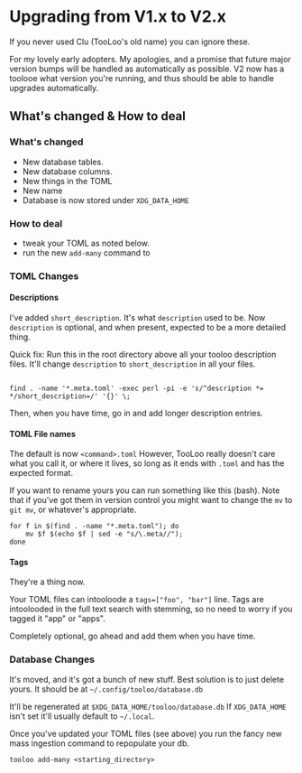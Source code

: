 # Upgrading from V1.x to V2.x

If you never used Clu (TooLoo's old name) you can ignore these.

For my lovely early adopters. My apologies, and a promise that future major version bumps will be handled as automatically as possible. V2 now has a toolooe what version you're running, and thus should be able to handle upgrades automatically.


## What's changed & How to deal
### What's changed
- New database tables. 
- New database columns.
- New things in the TOML
- New name
- Database is now stored under `XDG_DATA_HOME`

### How to deal
- tweak your TOML as noted below. 
- run the new `add-many` command to 

### TOML Changes

#### Descriptions
I've added `short_description`. It's what `description` used to be. Now `description` is optional, and when present, expected to be a more detailed thing.

Quick fix: Run this in the root directory above all your tooloo description files. It'll change `description` to `short_description` in all your files.

```shell

find . -name '*.meta.toml' -exec perl -pi -e 's/^description *= */short_description=/' '{}' \;
```

Then, when you have time, go in and add longer description entries.

#### TOML File names
The default is now `<command>.toml` However, TooLoo really doesn't care what you call it, or where it lives, so long as it ends with `.toml` and has the expected format.

If you want to rename yours you can run something like this (bash). Note that if you've got them in version control 
you might want to change the `mv` to `git mv`, or whatever's appropriate.

```shell
for f in $(find . -name "*.meta.toml"); do 
	mv $f $(echo $f | sed -e "s/\.meta//"); 
done
```


#### Tags
They're a thing now. 

Your TOML files can intooloode a `tags=["foo", "bar"]` line. Tags are intoolooded in the full text search with stemming, so no need to worry if you tagged it "app" or "apps".

Completely optional, go ahead and add them when you have time.

### Database Changes
It's moved, and it's got a bunch of new stuff. Best solution is to just delete yours. It should be at `~/.config/tooloo/database.db`

It'll be regenerated at `$XDG_DATA_HOME/tooloo/database.db` If `XDG_DATA_HOME` isn't set it'll usually default to `~/.local`.

Once you've updated your TOML files (see above) you run the fancy new 
mass ingestion command to repopulate your db.

```shell
tooloo add-many <starting_directory>
```
